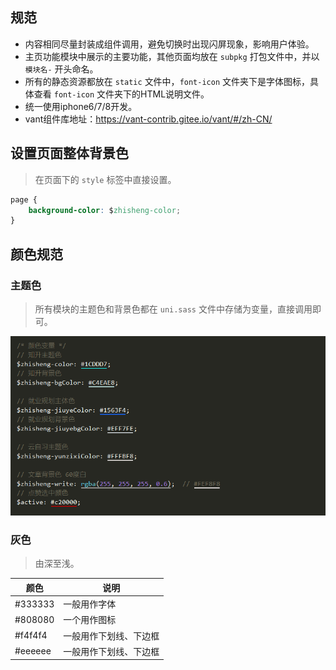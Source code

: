 ## 规范

- 内容相同尽量封装成组件调用，避免切换时出现闪屏现象，影响用户体验。
- 主页功能模块中展示的主要功能，其他页面均放在 `subpkg` 打包文件中，并以 `模块名-` 开头命名。
- 所有的静态资源都放在 `static` 文件中，`font-icon` 文件夹下是字体图标，具体查看 `font-icon` 文件夹下的HTML说明文件。
- 统一使用iphone6/7/8开发。
- vant组件库地址：https://vant-contrib.gitee.io/vant/#/zh-CN/



## 设置页面整体背景色

> 在页面下的 `style` 标签中直接设置。

```css
page {
    background-color: $zhisheng-color;
}
```



## 颜色规范

### 主题色

> 所有模块的主题色和背景色都在 `uni.sass` 文件中存储为变量，直接调用即可。

![image-20220111203036169](./assets/image-20220111203036169.png) 



### 灰色

> 由深至浅。

| 颜色    | 说明                   |
| ------- | ---------------------- |
| #333333 | 一般用作字体           |
| #808080 | 一个用作图标           |
| #f4f4f4 | 一般用作下划线、下边框 |
| #eeeeee | 一般用作下划线、下边框 |



